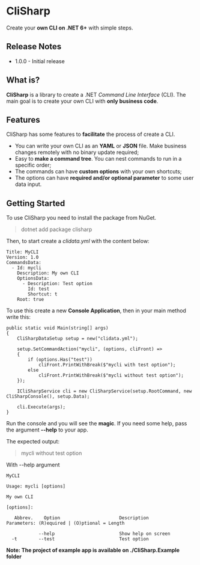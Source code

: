 # CliSharp

Create your **own CLI on .NET 6+** with simple steps.

## Release Notes

- 1.0.0 - Initial release

## What is?

**CliSharp** is a library to create a .NET _Command Line Interface_ (CLI). The main goal is to create your own CLI with **only business code**.

## Features

CliSharp has some features to **facilitate** the process of create a CLI.

- You can write your own CLI as an **YAML** or **JSON** file. Make business changes remotely with no binary update required;
- Easy to **make a command tree**. You can nest commands to run in a specific order;
- The commands can have **custom options** with your own shortcuts;
- The options can have **required and/or optional parameter** to some user data input.

## Getting Started

To use CliSharp you need to install the package from NuGet.

> dotnet add package clisharp

Then, to start create a _clidata.yml_ with the content below:

```
Title: MyCLI
Version: 1.0
CommandsData:
  - Id: mycli
    Description: My own CLI
    OptionsData:
      - Description: Test option
        Id: test
        Shortcut: t
    Root: true
```

To use this create a new **Console Application**, then in your main method write this:

```
public static void Main(string[] args)
{
    CliSharpDataSetup setup = new("clidata.yml");

    setup.SetCommandAction("mycli", (options, cliFront) =>
    {
        if (options.Has("test"))
            cliFront.PrintWithBreak($"mycli with test option");
        else
            cliFront.PrintWithBreak($"mycli without test option");
    });
    
    ICliSharpService cli = new CliSharpService(setup.RootCommand, new CliSharpConsole(), setup.Data);

    cli.Execute(args);
}
```

Run the console and you will see the **magic**. If you need some help, pass the argument **--help** to your app.

The expected output:

> mycli without test option

With --help argument

```
MyCLI

Usage: mycli [options]

My own CLI

[options]:

   Abbrev.    Option                      Description                                            Parameters: (R)equired | (O)ptional = Length

            --help                        Show help on screen                                    
  -t        --test                        Test option      
```

**Note: The project of example app is available on ./CliSharp.Example folder**